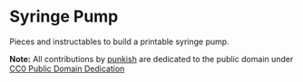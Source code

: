 # Syringe Pump

Pieces and instructables to build a printable syringe pump.

**Note:** All contributions by [punkish](@punkish) are dedicated to the public domain under [CC0 Public Domain Dedication](LICENSE)
